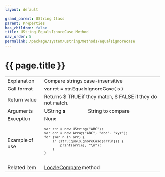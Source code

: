 ```yaml
---
layout: default

grand_parent: UString Class
parent: Properties
has_children: false
title: UString.EqualsIgnoreCase Method
nav_order: 5
permalink: /package/system/ustring/methods/equalsignorecase
---
```

# {{ page.title }}

<table>
  <tr>
    <td>Explanation</td>
    <td colspan="2">Compare strings case-insensitive</td>
  </tr>
  <tr>
    <td>Call format</td>
    <td colspan="2">var ret = str.EqualsIgnoreCase( s )</td>
  </tr>
  <tr>
    <td>Return value</td>
    <td colspan="2">Returns $ TRUE if they match, $ FALSE if they do not match.</td>
  </tr>  
  <tr>
    <td>Arguments</td>
    <td>UString <b>s</b></td>
    <td>String to compare</td>
  </tr>
  <tr>
    <td>Exception</td>
    <td colspan="2">None</td>
  </tr>
  <tr>
    <td>Example of use</td>
    <td colspan="2"><code><pre>
var str = new UString("ABC");
var arr = new Array("ABC", "abc", "xyz");
for (var n in arr) {
    if (str.EqualsIgnoreCase(arr[n])) {
        print(arr[n], "\n");
    }
}
    </pre></code></td>
  </tr>
  <tr>
    <td>Related item</td>
    <td colspan="2"><a href="/package/system/ustring/methods/localecompare">LocaleCompare</a> method</td>
  </tr>
</table>